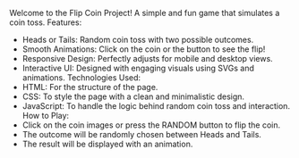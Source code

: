 Welcome to the Flip Coin Project!  A simple and fun game that simulates a coin toss. 
Features:
- Heads or Tails: Random coin toss with two possible outcomes.
- Smooth Animations: Click on the coin or the button to see the flip!
- Responsive Design: Perfectly adjusts for mobile and desktop views.
- Interactive UI: Designed with engaging visuals using SVGs and animations.
  Technologies Used:
- HTML: For the structure of the page.
- CSS: To style the page with a clean and minimalistic design.
- JavaScript: To handle the logic behind random coin toss and interaction.
How to Play:
- Click on the coin images or press the RANDOM button to flip the coin.
- The outcome will be randomly chosen between Heads and Tails.
- The result will be displayed with an animation.



